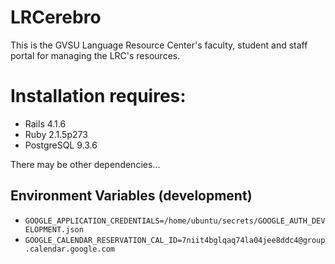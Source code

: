 # LRCerebro
This is the GVSU Language Resource Center's faculty, student and staff portal for managing the LRC's resources.

# Installation requires:

* Rails 4.1.6
* Ruby 2.1.5p273
* PostgreSQL 9.3.6

There may be other dependencies...

## Environment Variables (development)
 - `GOOGLE_APPLICATION_CREDENTIALS=/home/ubuntu/secrets/GOOGLE_AUTH_DEVELOPMENT.json`
 - `GOOGLE_CALENDAR_RESERVATION_CAL_ID=7niit4bglqaq74la04jee8ddc4@group.calendar.google.com`